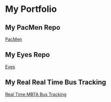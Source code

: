 # My Portfolio
## My PacMen Repo
<a href= "https://premmuddu.github.io/PacMen/"> PacMen </a>
## My Eyes Repo
<a href= "https://premmuddu.github.io/Eye/"> Eyes </a>
## My Real Real Time Bus Tracking
<a href= "https://premmuddu.github.io/Real Time MBTA Bus Tracking/"> Real Time MBTA Bus Tracking </a>

